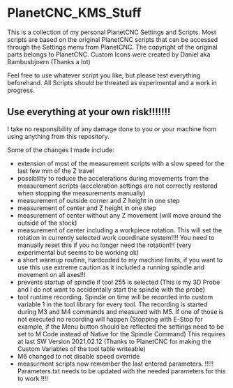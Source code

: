# PlanetCNC_KMS_Stuff
This is a collection of my personal PlanetCNC Settings and Scripts.
Most scripts are based on the original PlanetCNC scripts that can be accessed through the Settings menu from PlanetCNC.
The copyright of the original parts belongs to PlanetCNC.
Custom Icons were created by Daniel aka Bambusbjoern (Thanks a lot)


Feel free to use whatever script you like, but please test everything beforehand. All Scripts should be threated as experimental and a work in progress. 
## Use everything at your own risk!!!!!!!
I take no responsibility of any damage done to you or your machine from using anything from this repository.

Some of the changes I made include:
* extension of most of the measurement scripts with a slow speed for the last few mm of the Z travel
* possibility to reduce the accelerations during movements from the measurement scripts (acceleration settings are not correctly restored when stopping the measurements manually)
* measurement of outside corner and Z height in one step
* measurement of center and Z height in one step
* measurement of center without any Z movement (will move around the outside of the stock)
* measurement of center including a workpiece rotation. This will set the rotation in currently selected work coordinate system!!!! You need to manually reset this if you no longer need the rotation!!! (very experimental but seems to be working ok)
* a short warmup routine, hardcoded to my machine limits, if you want to use this use extreme caution as it included a running spindle and movement on all axes!!!
* prevents startup of spindle if tool 255 is selected (This is my 3D Probe and I do not want to accidentally start the spindle with the probe)
* tool runtime recording. Spindle on time will be recorded into custom variable 1 in the tool library for every tool. The recording is started during M3 and M4 commands and measured with M5. If one of those is not executed no recording will happen (Stopping with E-Stop for example, if the Menu button should be reflected the settings need to be set to M Code instead of Native for the Spindle Command) This requires at last SW Version 2021.02.12 (Thanks to PlanetCNC for making the Custom Variables of the tool table writeable)
* M6 changed to not disable speed override
* measurment scripts now remember the last entered parameters. !!!!! Parameters.txt needs to be updated with the needed parameters for this to work !!!!
